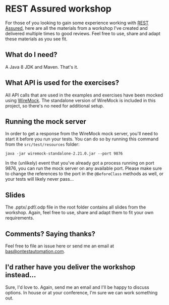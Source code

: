 REST Assured workshop
==================
For those of you looking to gain some experience working with [REST Assured](http://rest-assured.io/), here are all the materials from a workshop I've created and delivered multiple times to good reviews. Feel free to use, share and adapt these materials as you see fit.

What do I need?
---
A Java 8 JDK and Maven. That's it.

What API is used for the exercises?
---
All API calls that are used in the examples and exercises have been mocked using [WireMock](http://wiremock.org/). The standalone version of WireMock is included in this project, so there's no need for additional setup.

Running the mock server
---
In order to get a response from the WireMock mock server, you'll need to start it before you run your tests. You can do so by running this command from the `src/test/resources` folder:
```
java -jar wiremock-standalone-2.21.0.jar --port 9876
```
In the (unlikely) event that you've already got a process running on port 9876, you can run the mock server on any available port. Please make sure to change the references to the port in the `@BeforeClass` methods as well, or your tests will likely never pass...

Slides
---
The .pptx/.pdf/.odp file in the root folder contains all slides from the workshop. Again, feel free to use, share and adapt them to fit your own requirements.

Comments? Saying thanks?
---
Feel free to file an issue here or send me an email at bas@ontestautomation.com.

I'd rather have you deliver the workshop instead...
---
Sure, I'd love to. Again, send me an email and I'll be happy to discuss options. In house or at your conference, I'm sure we can work something out.